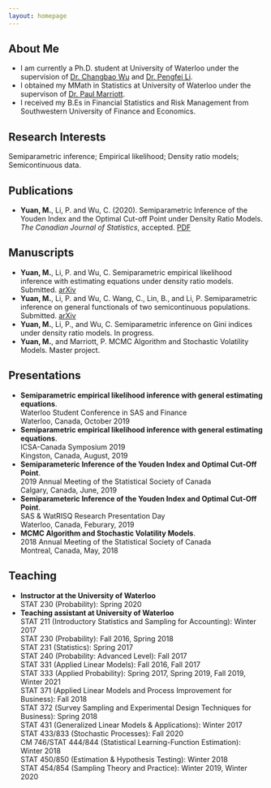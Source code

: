 ```yaml
---
layout: homepage
---
```


## About Me

- I am currently a Ph.D. student at University of Waterloo under the supervision of [Dr. Changbao Wu](http://sas.uwaterloo.ca/~cbwu/) and [Dr. Pengfei Li](http://sas.uwaterloo.ca/~p4li/index.html). 
- I obtained my MMath in Statistics at University of Waterloo under the supervison of [Dr. Paul Marriott](https://uwaterloo.ca/statistics-and-actuarial-science/people-profiles/paul-marriott).
- I received my B.Es in Financial Statistics and Risk Management from Southwestern University of Finance and Economics. 


## Research Interests

Semiparametric inference; Empirical likelihood; Density ratio models; Semicontinuous data. 


## Publications

- **Yuan, M.**, Li, P. and Wu, C. (2020). Semiparametric Inference of the Youden Index and the Optimal Cut-off Point under Density Ratio Models. _The Canadian Journal of Statistics_, accepted. [PDF](https://doi.org/10.1002/cjs.11600)


## Manuscripts

- **Yuan, M.**, Li, P. and Wu, C. Semiparametric empirical likelihood inference with estimating equations under density ratio models. Submitted. [arXiv](https://arxiv.org/abs/2102.13232)
- **Yuan, M.**, Li, P. and Wu, C. Wang, C., Lin, B., and Li, P. Semiparametric inference on general functionals of two semicontinuous populations. Submitted. [arXiv](https://arxiv.org/abs/2012.07092)
- **Yuan, M.**, Li, P., and Wu, C. Semiparametric inference on Gini indices under density ratio models. In progress. 
- **Yuan, M.**, and Marriott, P. MCMC Algorithm and Stochastic Volatility Models. Master project.


## Presentations

- **Semiparametric empirical likelihood inference with general estimating equations**. 
  <br>
  Waterloo Student Conference in SAS and Finance
  <br>
  Waterloo, Canada, October 2019
- **Semiparametric empirical likelihood inference with general estimating equations**. 
  <br> 
  ICSA-Canada Symposium 2019
  <br> 
  Kingston, Canada, August, 2019
- **Semiparameteric Inference of the Youden Index and Optimal Cut-Off Point**. 
  <br>
  2019 Annual Meeting of the Statistical Society of Canada
  <br>
  Calgary, Canada, June, 2019
- **Semiparameteric Inference of the Youden Index and Optimal Cut-Off Point**. 
  <br>
  SAS \& WatRISQ Research Presentation Day
  <br>
  Waterloo, Canada, Feburary, 2019
- **MCMC Algorithm and Stochastic Volatility Models**. 
  <br>
  2018 Annual Meeting of the Statistical Society of Canada
  <br>
  Montreal, Canada, May, 2018

## Teaching
- **Instructor at the University of Waterloo**
  <br>
  STAT 230 (Probability): Spring 2020
- **Teaching assistant at University of Waterloo**
  <br>
  STAT 211 (Introductory Statistics and Sampling for Accounting): Winter 2017
  <br>
  STAT 230 (Probability): Fall 2016, Spring 2018
  <br>
  STAT 231 (Statistics): Spring 2017
  <br>
  STAT 240 (Probability: Advanced Level): Fall 2017
  <br>
  STAT 331 (Applied Linear Models): Fall 2016, Fall 2017
  <br>
  STAT 333 (Applied Probability): Spring 2017, Spring 2019, Fall 2019, Winter 2021
  <br>
  STAT 371 (Applied Linear Models and Process Improvement for Business): Fall 2018
  <br>
  STAT 372 (Survey Sampling and Experimental Design Techniques for Business): Spring 2018
  <br>
  STAT 431 (Generalized Linear Models \& Applications): Winter 2017
  <br>
  STAT 433/833 (Stochastic Processes): Fall 2020
  <br>
  CM 746/STAT 444/844 (Statistical Learning-Function Estimation): Winter 2018
  <br>
  STAT 450/850 (Estimation \& Hypothesis Testing): Winter 2018
  <br>
  STAT 454/854 (Sampling Theory and Practice): Winter 2019, Winter 2020
